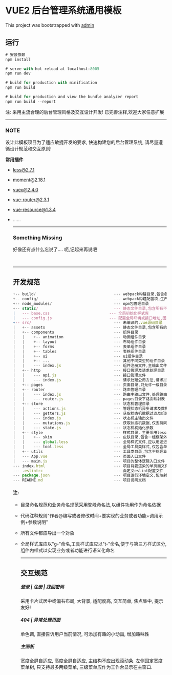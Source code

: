 # VUE2  后台管理系统通用模板

This project was bootstrapped with [admin](https://github.com/yezihaohao/react-admin)

## 运行

``` javascript
# 安装依赖
npm install 

# serve with hot reload at localhost:8005
npm run dev

# build for production with minification
npm run build

# build for production and view the bundle analyzer report
npm run build --report
```

注: 采用主流合理的后台管理风格及交互设计开发!    已完善注释,欢迎大家任意扩展

------

### NOTE

设计此模板项目为了适应敏捷开发的要求, 快速构建您的后台管理系统, 请尽量遵循设计规范和交互原则!

**常用插件**

- less@2.7.1

- moment@2.18.1

- vuex@2.4.0

- vue-router@2.3.1

- vue-resource@1.3.4

- ......

  ------

  ### Something Missing

  好像还有点什么忘说了....   呃,记起来再说吧

  ​

  ------

  ## 开发规范

  ```javascript
  +-- build/                                  --- webpack构建目录,包含各种构建打包规则设置
  +-- config/                                 --- webpack构建配置项,生产环境或开发环境个性化参数配置
  +-- node_modules/                           --- npm包管理目录
  +-- static/                                 --- 静态文件目录,包含所有不需要编译的文件
  |   --- base.css						    --- 全局初始化样式库
  |   --- config.js						    --- 配置全局环境或接口地址,因为环境变更需要改变的参数
  +-- src/                                    --- 未编译的.vue源码目录
  |   +-- assets                              --- 静态文件目录,包含所有的小图标或者需要编译的第三方库
  |   +-- components                          --- 组件目录
  |   |    +-- animation                      --- 动画组件目录  
  |   |    +-- layout                         --- 布局组件目录    
  |   |    +-- forms                          --- 表单组件目录   
  |   |    +-- tables                         --- 表格组件目录  
  |   |    +-- ui                             --- ui组件目录
  |   |    +-- ...                            --- 其他不同类型的组件目录
  |   |    --- index.js                       --- 组件注册文件,主输出文件
  |   +-- http                                --- 接口管理及请求处理目录
  |   |    --- api.js                         --- 接口管理文件
  |   |    --- index.js                       --- 请求处理公用方法,请求拦截,数据预验证...
  |   +-- pages                               --- 页面目录,只允许一级目录
  |   +-- router                              --- 路由管理目录
  |   |    --- index.js                       --- 路由主输出文件,处理路由拦截及路由相关配置
  |   |    --- router.js                      --- pages目录下路由映射表
  |   +-- store                               --- 状态机管理目录
  |   |    --- actions.js                     --- 管理状态机异步请求及数据组装
  |   |    --- getters.js                     --- 获取状态机数据过滤及组装
  |   |    --- index.js                       --- 状态机主输出文件
  |   |    --- mutations.js                   --- 获取状态机数据,仅支持同步获取
  |   |    --- state.js                       --- 状态机初始化参数
  |   +-- style                               --- 样式目录，主要采用less编写
  |   |    +-- skin                           --- 皮肤目录,包含一组框架外观皮肤定义
  |   |    --- global.less                    --- 全局样式文件,应以用途进行命名的结构类组样式文件
  |   |    --- tool.less                      --- 全局工具类样式,仅包含单样式,属页面增强类样式
  |   +-- utils                               --- 工具类目录,包含不处理业务的公共逻辑,具有强移植性
  |   --- App.vue                             --- 页面入口文件
  |   --- main.js                             --- 项目的整体逻辑入口文件
  --- index.html                              --- 项目将要渲染的单页面文件
  --- .eslintrc                               --- 自定义eslint配置文件
  --- package.json                            --- 项目运行环境定义,包映射,运行命令管理及其他配置参数
  --- README.md                               --- 项目说明文档
  ```

  #### 注:

  - 目录命名规范和业务命名规范采用驼峰命名法,以组件功用作为命名依据

  - 代码注释规则"作者@编写或者修改时间+要实现的业务或者功能+调用示例+参数说明"

  - 所有文件都应导出一个对象

  - 全局样式库应以"g-"命名,工具样式库应以"t-"命名,便于与第三方样式区分,组件内样式以实现业务或者功能进行语义化命名

    ------

    ## 交互规范

    ##### 登录 | 注册 | 找回密码

     采用卡片式居中或偏右布局, 大背景, 适配度高, 交互简单, 焦点集中, 提示友好!

    ##### 404 | 异常处理页面

    单色调, 直接告诉用户当前情况, 可添加有趣的小动画, 增加趣味性

    ##### 主面板

    宽度全屏自适应, 高度全屏自适应, 主结构不应出现滚动条. 左侧固定宽度菜单树, 只支持最多两级菜单, 三级菜单应作为工作台显示在主窗口.

    ​

